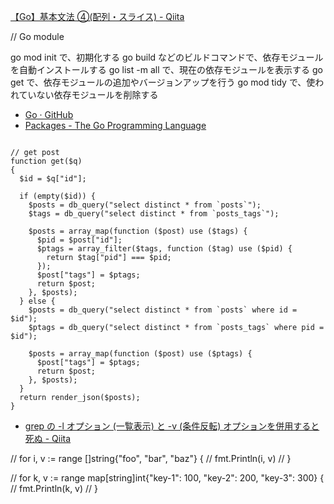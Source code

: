 [【Go】基本文法 ④(配列・スライス) - Qiita](https://qiita.com/k-penguin-sato/items/daad9986d6c42bdcde90)

// Go module

go mod init で、初期化する
go build などのビルドコマンドで、依存モジュールを自動インストールする
go list -m all で、現在の依存モジュールを表示する
go get で、依存モジュールの追加やバージョンアップを行う
go mod tidy で、使われていない依存モジュールを削除する

- [Go · GitHub](https://github.com/golang/)
- [Packages - The Go Programming Language](https://golang.org/pkg/)

```

// get post
function get($q)
{
  $id = $q["id"];

  if (empty($id)) {
    $posts = db_query("select distinct * from `posts`");
    $tags = db_query("select distinct * from `posts_tags`");

    $posts = array_map(function ($post) use ($tags) {
      $pid = $post["id"];
      $ptags = array_filter($tags, function ($tag) use ($pid) {
        return $tag["pid"] === $pid;
      });
      $post["tags"] = $ptags;
      return $post;
    }, $posts);
  } else {
    $posts = db_query("select distinct * from `posts` where id = $id");
    $ptags = db_query("select distinct * from `posts_tags` where pid = $id");

    $posts = array_map(function ($post) use ($ptags) {
      $post["tags"] = $ptags;
      return $post;
    }, $posts);
  }
  return render_json($posts);
}

```

- [grep の -l オプション (一覧表示) と -v (条件反転) オプションを併用すると死ぬ - Qiita](https://qiita.com/mpyw/items/b73a38a72391807148b9)

// for i, v := range []string{"foo", "bar", "baz"} {
// fmt.Println(i, v)
// }

// for k, v := range map[string]int{"key-1": 100, "key-2": 200, "key-3": 300} {
// fmt.Println(k, v)
// }
